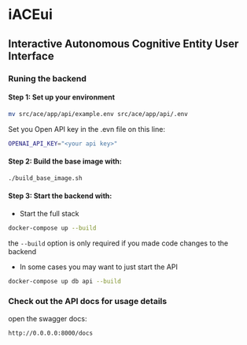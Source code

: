 # iACEui

## Interactive Autonomous Cognitive Entity User Interface

### Runing the backend

#### Step 1: Set up your environment
```bash
mv src/ace/app/api/example.env src/ace/app/api/.env
```
Set you Open API key in the .evn file on this line:
```bash
OPENAI_API_KEY="<your api key>"
```

#### Step 2: Build the base image with:
```bash
./build_base_image.sh
```

#### Step 3: Start the backend with:
- Start the full stack
```bash
docker-compose up --build
```
the `--build` option is only required if you made code changes to the backend

- In some cases you may want to just start the API
```bash
docker-compose up db api --build
```
### Check out the API docs for usage details

open the swagger docs:
```bash
http://0.0.0.0:8000/docs
```
